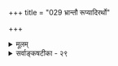 +++
title = "029 भ्रान्तौ रूप्यादिरर्थो"

+++
<details><summary>मूलम्</summary>

भ्रान्तौ रूप्यादिरर्थो विलसति निरधिष्ठान इत्याहुरेके तन्नाधिष्ठानदृष्टेरनियतिविरहादन्यथाऽतिप्रसङ्गात् ।  
निष्ठ्यूतस्वाक्षिदोषप्रभृतिषु च भवेत् केश(गुच्छा)पुञ्जादिबुद्धिः किं चैषाऽप्यन्यथाधीर्यदनिदमिदमित्यत्र भातं ब्रवीषि ॥ २९ ॥
</details>

<details><summary>सर्वाङ्कषटीका - २९</summary>

सौगतसंमतामन्यामसत्ख्यातिं निरधिष्ठानख्यातिरूपामनूद्य निरस्यति - भ्रान्तावित्यादि । **भ्रान्तौ** = विप्रतिपन्ने भ्रमात्मकज्ञाने रूप्यादिः **अर्थः** = रजतादिरूपः पदार्थः निरधिष्ठानः **विलसति** = प्रतिभाति इति **एके** = केचित् आहुः । अधिष्ठानाङ्गीकारे हि इन्द्रियसन्निकर्षाद्युपपादनक्लेशः । शुक्त्या साकमिन्द्रियसन्निकर्षः, भातं तु रजतस्य । कथमेवमित्याद्याक्षेपाणामवकाशः साधिष्ठानभ्रमवादे । निरधिष्ठानभ्रमवादे तु न कोऽपि क्लेशः । ननु तर्हि पुरतश्शुक्तिशकलं दृष्ट्वैव रजतमिति भ्रमति । तत्कथं निरधिष्ठानो भ्रम इति चेत्- वासनोद्बोधकतया तदुपयुज्यते । उद्बुद्धा वासना तु असन्तमप्यर्थं प्रदर्शयति ॥ 

बौद्धाः खलु महाबुद्धियुक्ताः मायावशीकृताः । बुद्धिरेव महामाया व्यक्ताप्यत्यन्तदुस्त्यजा ॥ ज्ञानबुद्धयोस्तु गंभीरं वैषम्यं वेत्ति को बुधः । परस्परोपरक्ते ते बन्धं पोषयतो वत ! ॥ 

तदेतन्निराकरोति–तन्नेति । कुतः ? **अधिष्ठानदृष्टेः** = अधिष्ठानस्य शुक्तिशकलादेर्दर्शनात् । तत्त्वाकस्मिकमित्युक्तम्, उद्बोधकविधया सहकरिष्यतीत्यत्र - अनियतिविरहादिति । रजतभ्रमस्य शुक्तिदर्शनान्वयव्यतिरेकानुविधायित्वदर्शनात् । अन्वयव्यतिरेकौ हि कार्यकारणभावग्राहकौ । न चोद्बोधकत्वेनाप्यन्वयव्यतिरेकौ गतार्थाविति शक्यम्, आकाशे रजतभ्रमप्रसङ्गात् । भ्रान्तस्तु पुरतः स्थितं शुक्तिशकल-

255. 

564 

[ निर्विषयख्यातिनिरासः ] 

ख्यातिं भ्रान्तिस्वरूपां जगदुरविषयां केऽपि; तत् धीविरुद्धम् 

ख्यातिः कस्यापि पुंसः क्वचिदपि विषये सिद्धिरूपा हि सिद्धा । अत्रार्थासत्त्वतः स्यादियमविषयता, सर्वथाऽसत्त्वतो वा 

तादृक्त्वेऽप्यन्यथाख्यात्यसदधिगमयोरेव पर्याय एषः ॥30॥ 



मङ्गुल्या निर्दिश्य हि वदति 'अत्र रजतं दृश्यते' इति । **अन्यथा** = एतत्सर्वनिरासे **अतिप्रसङ्गात्** =प्रवृत्त्या- द्यनुपपत्तिरूपातिप्रसङ्गस्य प्रसङ्गात् । तर्हि कामुकः कामिनीं पुरतः कथं पश्यति । कदाचिचक्षुषः पुरतः केशपुञ्जादेरसतो भानं वा कथमित्यत्र - निष्ठ्यतेत्यादि । केशगुच्छादिबुद्धिः केशसमूहादिभ्रमश्च निष्ठ्यूत- **स्वाक्षिदोषप्रभृतिषु** =**निष्ठ्यूतम्** = बहिर्गळितः यः चक्षुर्गोळकगतः तिमिरादिदोषः तत्प्रभृतिषु भवेत् । प्रभृतिपदेन चक्षुर्गोळकोपरिभागगतान्त्रादिपरिग्रहः । पुञ्जादीत्यत्र आदिपदेन उन्दुकपरिग्रहः । **उन्दुकम्** = उदरस्याधोभागे अन्तः परिवृत्त्य वर्तमानोऽतिदीर्घावयवविशेषः । कामुकस्य तदीयमस्तिष्कस्यान्तर्वर्तमानं कामिन्या आकारं गाढभावनारूपदोषवशाद्बहिरिव स पश्यति । पूर्वदृष्टं वस्तु यदा स्मरन्ति पुरुषाः, तदा तद्वस्तुन आकारादिकमपि स्मरन्ति । कदाचित्तु वस्तु सामान्यतः स्मरेयुः, आकारस्य स्मरणमस्फुटं भवेत् तत्र कारणं तद्वस्तुनि विद्यमानप्रीत्यादेस्तारतम्यमेव । प्रीतेरतिगाढत्वे तु पुरतः पश्यन्त इवानुभवो भवति । एवमेव रामाद्भीतस्य मारीचस्य च वचनम् - 'वृक्षे वृक्षे च पश्यामि चीरकृष्णाजिनाम्बरम्' इत्याद्यपि । किं बहुना ! **किञ्च** = अपि च एषा अन्यथाधी **:** = अन्यथाख्यातिरेव । **यत्** = यस्मात् **अनिदम्** = अपुरः स्थितम् **भातम्** = पुरः स्थितमिव भातीति ब्रवीषि, अतः अन्यथाख्यातिरेव ॥ २९ ॥
</details>
